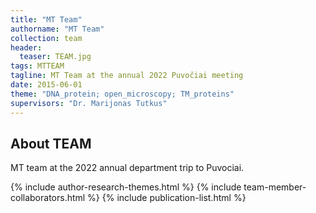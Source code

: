 ```yaml
---
title: "MT Team"
authorname: "MT Team"
collection: team
header:
  teaser: TEAM.jpg
tags: MTTEAM
tagline: MT Team at the annual 2022 Puvočiai meeting
date: 2015-06-01
theme: "DNA_protein; open_microscopy; TM_proteins"
supervisors: "Dr. Marijonas Tutkus"
---
```


<h2>About TEAM</h2>
MT team at the 2022 annual department trip to Puvociai.

{% include author-research-themes.html %}
{% include team-member-collaborators.html %}
{% include publication-list.html %}

